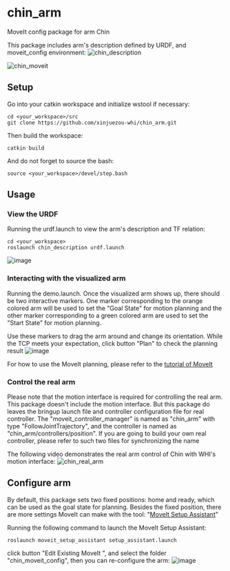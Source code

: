 # chin_arm
MoveIt config package for arm Chin

This package includes arm's description defined by URDF, and moveit_config environment:
![chin_description](https://user-images.githubusercontent.com/72239958/219312265-73d45d7f-fae2-4bc7-9363-23ba745fddfa.gif)

![chin_moveit](https://user-images.githubusercontent.com/72239958/219311389-f6b9a315-4da6-4bfe-93ba-fe919573c1b6.gif)

## Setup
Go into your catkin workspace and initialize wstool if necessary:
```
cd <your_workspace>/src
git clone https://github.com/xinjuezou-whi/chin_arm.git
```

Then build the workspace:
```
catkin build
```

And do not forget to source the bash:
```
source <your_workspace>/devel/step.bash
```

## Usage
### View the URDF
Running the urdf.launch to view the arm's description and TF relation: 
```
cd <your_workspace>
roslaunch chin_description urdf.launch
```
![image](https://user-images.githubusercontent.com/72239958/219314281-e5eea179-324c-47e2-be29-86b7e4816b74.png)

### Interacting with the visualized arm
Running the demo.launch. Once the visualized arm shows up, there should be two interactive markers. One marker corresponding to the orange colored arm will be used to set the "Goal State" for motion planning and the other marker corresponding to a green colored arm are used to set the "Start State" for motion planning.

Use these markers to drag the arm around and change its orientation. While the TCP meets your expectation, click button "Plan" to check the planning result
![image](https://user-images.githubusercontent.com/72239958/219316323-0cf5cb68-21c7-46e3-ac51-96a3712a1c1b.png)

For how to use the MoveIt planning, please refer to the [tutorial of MoveIt](https://ros-planning.github.io/moveit_tutorials/doc/quickstart_in_rviz/quickstart_in_rviz_tutorial.html)

### Control the real arm
Please note that the motion interface is required for controlling the real arm. This package doesn't include the motion interface. But this package do leaves the bringup launch file and controller configuration file for real controller. The "moveit_controller_manager" is named as "chin_arm" with type "FollowJointTrajectory", and the controller is named as "chin_arm/controllers/position". If you are going to build your own real controller, please refer to such two files for synchronizing the name

The following video demonstrates the real arm control of Chin with WHI's motion interface:
![chin_real_arm](https://user-images.githubusercontent.com/72239958/219322441-8f9dced2-a9ee-40ef-82f2-4eb5001caff8.gif)

## Configure arm
By default, this package sets two fixed positions: home and ready, which can be used as the goal state for planning. Besides the fixed position, there are more settings MoveIt can make with the tool: "[MoveIt Setup Assistant](https://ros-planning.github.io/moveit_tutorials/doc/setup_assistant/setup_assistant_tutorial.html)"

Running the following command to launch the MoveIt Setup Assistant:
```
roslaunch moveit_setup_assistant setup_assistant.launch
```
click button "Edit Existing MoveIt ", and select the folder "chin_moveit_config", then you can re-configure the arm:
![image](https://user-images.githubusercontent.com/72239958/219332859-485bcbff-2f0d-41bb-b7bf-2bd11cd32ac9.png)
